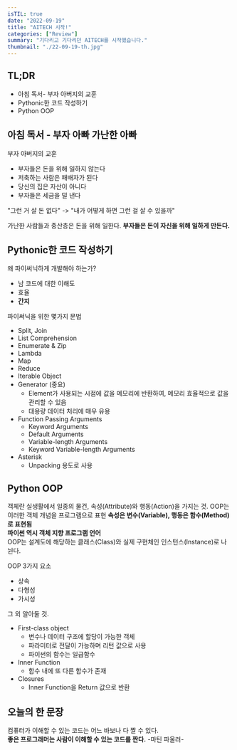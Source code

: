 ```yaml
---
isTIL: true
date: "2022-09-19"
title: "AITECH 시작!"
categories: ["Review"]
summary: "기다리고 기다리던 AITECH를 시작했습니다."
thumbnail: "./22-09-19-th.jpg"
---
```



## TL;DR
- 아침 독서- 부자 아버지의 교훈
- Pythonic한 코드 작성하기
- Python OOP

## 아침 독서 - 부자 아빠 가난한 아빠
부자 아버지의 교훈
- 부자들은 돈을 위해 일하지 않는다
- 저축하는 사람은 패배자가 된다
- 당신의 집은 자산이 아니다
- 부자들은 세금을 덜 낸다

"그런 거 살 돈 없다" -> "내가 어떻게 하면 그런 걸 살 수 있을까"

가난한 사람들과 중산층은 돈을 위해 일한다. **부자들은 돈이 자신을 위해 일하게 만든다.**


## Pythonic한 코드 작성하기
왜 파이써닉하게 개발해야 하는가?
- 남 코드에 대한 이해도
- 효율
- **간지**

파이써닉을 위한 몇가지 문법
- Split, Join
- List Comprehension
- Enumerate & Zip
- Lambda
- Map
- Reduce
- Iterable Object
- Generator (중요)
    - Element가 사용되는 시점에 값을 메모리에 반환하여, 메모리 효율적으로 값을 관리할 수 있음
    - 대용량 데이터 처리에 매우 유용
- Function Passing Arguments
    - Keyword Arguments
    - Default Arguments
    - Variable-length Arguments
    - Keyword Variable-length Arguments
- Asterisk
    - Unpacking 용도로 사용


## Python OOP
객체란 실생활에서 일종의 물건, 속성(Attribute)와 행동(Action)을 가지는 것.
OOP는 이러한 객체 개념을 프로그램으로 표현
**속성은 변수(Variable), 행동은 함수(Method)로 표현됨**   
**파이썬 역시 객체 지향 프로그램 언어**  
OOP는 설계도에 해당하는 클래스(Class)와 실제 구현체인 인스턴스(Instance)로 나뉜다.  

OOP 3가지 요소
- 상속
- 다형성
- 가시성

그 외 알아둘 것.
- First-class object
    - 변수나 데이터 구조에 할당이 가능한 객체
    - 파라미터로 전달이 가능하며 리턴 값으로 사용
    - 파이썬의 함수는 일급함수
- Inner Function
    - 함수 내에 또 다른 함수가 존재
- Closures
    - Inner Function을 Return 값으로 반환


## 오늘의 한 문장
컴퓨터가 이해할 수 있는 코드는 어느 바보나 다 짤 수 있다.  
**좋은 프로그래머는 사람이 이해할 수 있는 코드를 짠다.** -마틴 파울러-